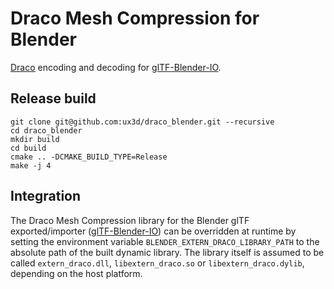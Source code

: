 # Draco Mesh Compression for Blender

[Draco](https://github.com/google/draco) encoding and decoding for [glTF-Blender-IO](https://github.com/KhronosGroup/glTF-Blender-IO).

## Release build

```
git clone git@github.com:ux3d/draco_blender.git --recursive
cd draco_blender
mkdir build
cd build
cmake .. -DCMAKE_BUILD_TYPE=Release
make -j 4
```

## Integration

The Draco Mesh Compression library for the Blender glTF exported/importer ([glTF-Blender-IO](https://github.com/KhronosGroup/glTF-Blender-IO)) can be overridden at runtime by setting the environment variable `BLENDER_EXTERN_DRACO_LIBRARY_PATH` to the absolute path of the built dynamic library. The library itself is assumed to be called `extern_draco.dll`, `libextern_draco.so` or `libextern_draco.dylib`, depending on the host platform.

